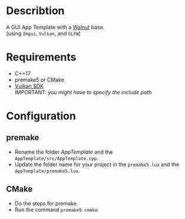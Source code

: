 # Describtion
A GUI App Template with a [Walnut](https://github.com/StudioCherno/Walnut/) base.\
(using ```Imgui```, ```Vulkan```, and ```GLFW```)

# Requirements
- C++17
- premake5 or CMake
- [Vulkan SDK](https://vulkan.lunarg.com/)\
  IMPORTANT: *you might have to specify the include path*

# Configuration
## premake
- Rename the folder *AppTemplate* and the ```AppTemplate/src/AppTemplate.cpp```.
- Update the folder name for your project in the ```premake5.lua``` and the ```AppTemplate/premake5.lua```.
## CMake
- Do the steps for premake.
- Run the command ```premake5 cmake```.
